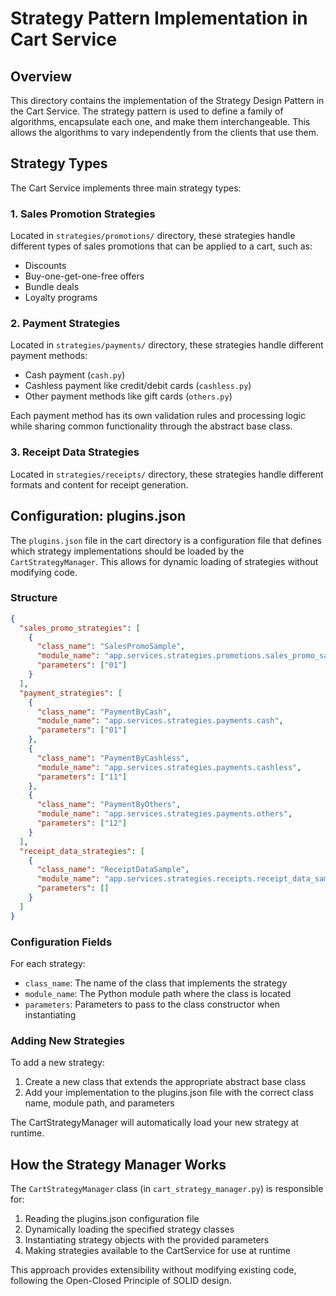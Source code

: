 # Strategy Pattern Implementation in Cart Service

## Overview

This directory contains the implementation of the Strategy Design Pattern in the Cart Service. The strategy pattern is used to define a family of algorithms, encapsulate each one, and make them interchangeable. This allows the algorithms to vary independently from the clients that use them.

## Strategy Types

The Cart Service implements three main strategy types:

### 1. Sales Promotion Strategies

Located in `strategies/promotions/` directory, these strategies handle different types of sales promotions that can be applied to a cart, such as:
- Discounts
- Buy-one-get-one-free offers
- Bundle deals
- Loyalty programs

### 2. Payment Strategies

Located in `strategies/payments/` directory, these strategies handle different payment methods:
- Cash payment (`cash.py`)
- Cashless payment like credit/debit cards (`cashless.py`)
- Other payment methods like gift cards (`others.py`)

Each payment method has its own validation rules and processing logic while sharing common functionality through the abstract base class.

### 3. Receipt Data Strategies

Located in `strategies/receipts/` directory, these strategies handle different formats and content for receipt generation.

## Configuration: plugins.json

The `plugins.json` file in the cart directory is a configuration file that defines which strategy implementations should be loaded by the `CartStrategyManager`. This allows for dynamic loading of strategies without modifying code.

### Structure

```json
{
  "sales_promo_strategies": [
    {
      "class_name": "SalesPromoSample",
      "module_name": "app.services.strategies.promotions.sales_promo_sample",
      "parameters": ["01"]
    }
  ],
  "payment_strategies": [
    {
      "class_name": "PaymentByCash",
      "module_name": "app.services.strategies.payments.cash",
      "parameters": ["01"]
    },
    {
      "class_name": "PaymentByCashless",
      "module_name": "app.services.strategies.payments.cashless",
      "parameters": ["11"]
    },
    {
      "class_name": "PaymentByOthers",
      "module_name": "app.services.strategies.payments.others",
      "parameters": ["12"]
    }
  ],
  "receipt_data_strategies": [
    {
      "class_name": "ReceiptDataSample",
      "module_name": "app.services.strategies.receipts.receipt_data_sample",
      "parameters": []
    }
  ]
}
```

### Configuration Fields

For each strategy:

- `class_name`: The name of the class that implements the strategy
- `module_name`: The Python module path where the class is located
- `parameters`: Parameters to pass to the class constructor when instantiating

### Adding New Strategies

To add a new strategy:

1. Create a new class that extends the appropriate abstract base class
2. Add your implementation to the plugins.json file with the correct class name, module path, and parameters

The CartStrategyManager will automatically load your new strategy at runtime.

## How the Strategy Manager Works

The `CartStrategyManager` class (in `cart_strategy_manager.py`) is responsible for:

1. Reading the plugins.json configuration file
2. Dynamically loading the specified strategy classes
3. Instantiating strategy objects with the provided parameters
4. Making strategies available to the CartService for use at runtime

This approach provides extensibility without modifying existing code, following the Open-Closed Principle of SOLID design.